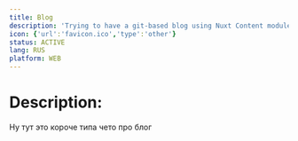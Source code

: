 ```yaml
---
title: Blog
description: 'Trying to have a git-based blog using Nuxt Content module'
icon: {'url':'favicon.ico','type':'other'}
status: ACTIVE
lang: RUS
platform: WEB
---
```

# Description:
Ну тут это короче типа чето про блог